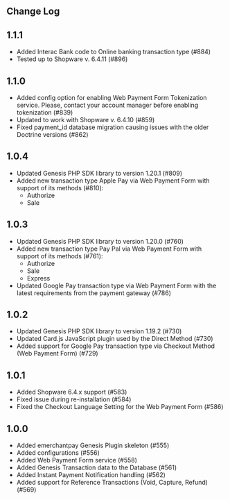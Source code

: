 Change Log
---------------------

__1.1.1__
-----
* Added Interac Bank code to Online banking transaction type (#884)
* Tested up to Shopware v. 6.4.11 (#896)

__1.1.0__
-----
* Added config option for enabling Web Payment Form Tokenization service. Please, contact your account manager before enabling tokenization (#839)
* Updated to work with Shopware v. 6.4.10 (#859)
* Fixed payment_id database migration causing issues with the older Doctrine versions (#862)

__1.0.4__
-----
* Updated Genesis PHP SDK library to version 1.20.1 (#809)
* Added new transaction type Apple Pay via Web Payment Form with support of its methods (#810):
  * Authorize
  * Sale

__1.0.3__
-----
* Updated Genesis PHP SDK library to version 1.20.0 (#760)
* Added new transaction type Pay Pal via Web Payment Form with support of its methods (#761):
    * Authorize
    * Sale
    * Express
* Updated Google Pay transaction type via Web Payment Form with the latest requirements from the payment gateway (#786)

__1.0.2__
-----
* Updated Genesis PHP SDK library to version 1.19.2 (#730)
* Updated Card.js JavaScript plugin used by the Direct Method (#730)
* Added support for Google Pay transaction type via Checkout Method (Web Payment Form) (#729)

__1.0.1__
-----
* Added Shopware 6.4.x support (#583)
* Fixed issue during re-installation (#584)
* Fixed the Checkout Language Setting for the Web Payment Form (#586)

__1.0.0__
-----
* Added emerchantpay Genesis Plugin skeleton (#555)
* Added configurations (#556)
* Added Web Payment Form service (#558)
* Added Genesis Transaction data to the Database (#561)
* Added Instant Payment Notification handling (#562)
* Added support for Reference Transactions (Void, Capture, Refund) (#569)
